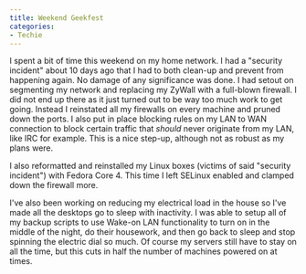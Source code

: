 ```yaml
---
title: Weekend Geekfest
categories:
- Techie
---
```


I spent a bit of time this weekend on my home network. I had a "security incident" about 10 days ago that I had to both clean-up and prevent from happening again. No damage of any significance was done. I had setout on segmenting my network and replacing my ZyWall with a full-blown firewall. I did not end up there as it just turned out to be way too much work to get going. Instead I reinstated all my firewalls on every machine and pruned down the ports. I also put in place blocking rules on my LAN to WAN connection to block certain traffic that _should_ never originate from my LAN, like IRC for example. This is a nice step-up, although not as robust as my plans were.

I also reformatted and reinstalled my Linux boxes (victims of said "security incident") with Fedora Core 4. This time I left SELinux enabled and clamped down the firewall more.

I've also been working on reducing my electrical load in the house so I've made all the desktops go to sleep with inactivity. I was able to setup all of my backup scripts to use Wake-on LAN functionality to turn on in the middle of the night, do their housework, and then go back to sleep and stop spinning the electric dial so much. Of course my servers still have to stay on all the time, but this cuts in half the number of machines powered on at times.
